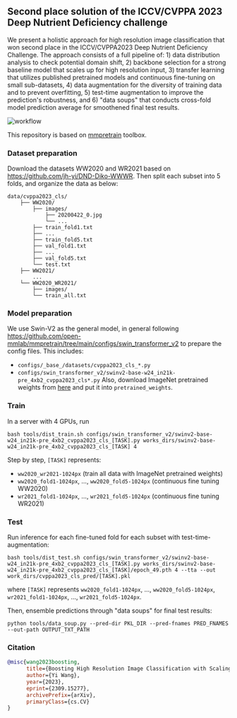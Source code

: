 ## Second place solution of the ICCV/CVPPA 2023 Deep Nutrient Deficiency challenge

We present a holistic approach for high resolution image classification that won second place in the ICCV/CVPPA2023 Deep Nutrient Deficiency Challenge. The approach consists of a full pipeline of: 1) data distribution analysis to check potential domain shift, 2) backbone selection for a strong baseline model that scales up for high resolution input, 3) transfer learning that utilizes published pretrained models and continuous fine-tuning on small sub-datasets, 4) data augmentation for the diversity of training data and to prevent overfitting, 5) test-time augmentation to improve the prediction's robustness, and 6) "data soups" that conducts cross-fold model prediction average for smoothened final test results.

![workflow](assets/cvppa2023_workflow.png)

This repository is based on [mmpretrain](https://github.com/open-mmlab/mmpretrain) toolbox.

### Dataset preparation
Download the datasets WW2020 and WR2021 based on https://github.com/jh-yi/DND-Diko-WWWR. Then split each subset into 5 folds, and organize the data as below:
```
data/cvppa2023_cls/
    ├── WW2020/
        ├── images/
            ├── 20200422_0.jpg
            └── ...
        ├── train_fold1.txt
        ├── ...
        ├── train_fold5.txt
        ├── val_fold1.txt
        ├── ...
        ├── val_fold5.txt
        └── test.txt
    ├── WW2021/
        ...
    └── WW2020_WR2021/
        ├── images/
        └── train_all.txt
```

### Model preparation
We use Swin-V2 as the general model, in general following https://github.com/open-mmlab/mmpretrain/tree/main/configs/swin_transformer_v2 to prepare the config files. This includes:
- `configs/_base_/datasets/cvppa2023_cls_*.py`
- `configs/swin_transformer_v2/swinv2-base-w24_in21k-pre_4xb2_cvppa2023_cls*.py`
Also, download ImageNet pretrained weights from [here](https://download.openmmlab.com/mmclassification/v0/swin-v2/swinv2-base-w24_in21k-pre_3rdparty_in1k-384px_20220803-44eb70f8.pth) and put it into `pretrained_weights`.

### Train
In a server with 4 GPUs, run
```
bash tools/dist_train.sh configs/swin_transformer_v2/swinv2-base-w24_in21k-pre_4xb2_cvppa2023_cls_[TASK].py works_dirs/swinv2-base-w24_in21k-pre_4xb2_cvppa2023_cls_[TASK] 4
```
Step by step, `[TASK]` represents:
- `ww2020_wr2021-1024px` (train all data with ImageNet pretrained weights)
- `ww2020_fold1-1024px`, ..., `ww2020_fold5-1024px` (continuous fine tuning WW2020)
- `wr2021_fold1-1024px`, ..., `wr2021_fold5-1024px` (continuous fine tuning WR2021)

### Test
Run inference for each fine-tuned fold for each subset with test-time-augmentation:
```
bash tools/dist_test.sh configs/swin_transformer_v2/swinv2-base-w24_in21k-pre_4xb2_cvppa2023_cls_[TASK].py works_dirs/swinv2-base-w24_in21k-pre_4xb2_cvppa2023_cls_[TASK]/epoch_49.pth 4 --tta --out work_dirs/cvppa2023_cls_pred/[TASK].pkl
```
where `[TASK]` represents `ww2020_fold1-1024px`, ..., `ww2020_fold5-1024px`, `wr2021_fold1-1024px`, ..., `wr2021_fold5-1024px`.

Then, ensemble predictions through "data soups" for final test results:
```
python tools/data_soup.py --pred-dir PKL_DIR --pred-fnames PRED_FNAMES --out-path OUTPUT_TXT_PATH
```

### Citation
```bibtex
@misc{wang2023boosting,
      title={Boosting High Resolution Image Classification with Scaling-up Transformers}, 
      author={Yi Wang},
      year={2023},
      eprint={2309.15277},
      archivePrefix={arXiv},
      primaryClass={cs.CV}
}
```
